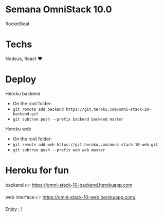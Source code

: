 # Semana OmniStack 10.0
RocketSeat

# Techs
NodeJs, React
:heart:

# Deploy 
Heroku backend
  - On the root folder:
  - `git remote add backend https://git.heroku.com/omni-stack-10-backend.git`
  - `git subtree push --prefix backend backend master`

Heroku web 
  - On the root folder:
  - `git remote add web https://git.heroku.com/omni-stack-10-web.git`
  - `git subtree push --prefix web web master`

# Heroku for fun
backend :point_right: https://omni-stack-10-backend.herokuapp.com 

web interface :point_right: https://omni-stack-10-web.herokuapp.com/


Enjoy ; )
